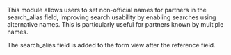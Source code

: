This module allows users to set non-official names for partners in the
search_alias field, improving search usability by enabling searches
using alternative names. This is particularly useful for partners known
by multiple names.

The search_alias field is added to the form view after the reference
field.
